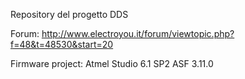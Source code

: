 Repository del progetto DDS

Forum: http://www.electroyou.it/forum/viewtopic.php?f=48&t=48530&start=20

Firmware project:
Atmel Studio 6.1 SP2
ASF 3.11.0